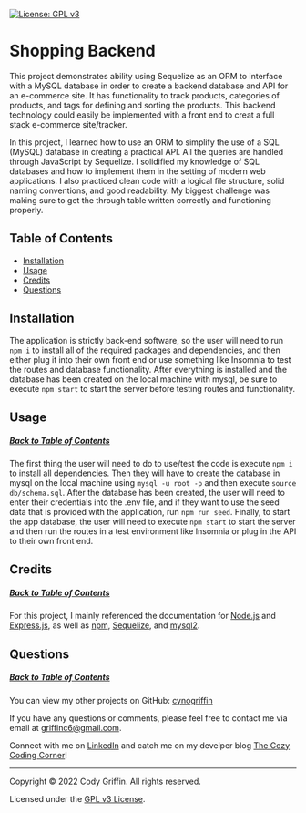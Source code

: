 [![License: GPL v3](https://img.shields.io/badge/License-GPLv3-blue.svg)](https://www.gnu.org/licenses/gpl-3.0)

# Shopping Backend

This project demonstrates ability using Sequelize as an ORM to interface with a MySQL database in order to create a backend database and API for an e-commerce site. It has functionality to track products, categories of products, and tags for defining and sorting the products. This backend technology could easily be implemented with a front end to creat a full stack e-commerce site/tracker.

In this project, I learned how to use an ORM to simplify the use of a SQL (MySQL) database in creating a practical API. All the queries are handled through JavaScript by Sequelize. I solidified my knowledge of SQL databases and how to implement them in the setting of modern web applications. I also practiced clean code with a logical file structure, solid naming conventions, and good readability. My biggest challenge was making sure to get the through table written correctly and functioning properly.

## Table of Contents

* [Installation](#installation)
* [Usage](#usage)
* [Credits](#credits)
* [Questions](#questions)

## Installation

The application is strictly back-end software, so the user will need to run `npm i` to install all of the required packages and dependencies, and then either plug it into their own front end or use something like Insomnia to test the routes and database functionality. After everything is installed and the database has been created on the local machine with mysql, be sure to execute `npm start` to start the server before testing routes and functionality.

## Usage
##### [Back to Table of Contents](#table-of-contents)

The first thing the user will need to do to use/test the code is execute `npm i` to install all dependencies. Then they will have to create the database in mysql on the local machine using `mysql -u root -p` and then execute `source db/schema.sql`. After the database has been created, the user will need to enter their credentials into the .env file, and if they want to use the seed data that is provided with the application, run `npm run seed`. Finally, to start the app database, the user will need to execute `npm start` to start the server and then run the routes in a test environment like Insomnia or plug in the API to their own front end.

## Credits
##### [Back to Table of Contents](#table-of-contents)

For this project, I mainly referenced the documentation for [Node.js](https://nodejs.org/api/) and [Express.js](https://www.npmjs.com/package/express), as well as [npm](https://docs.npmjs.com/downloading-and-installing-node-js-and-npm), [Sequelize](https://sequelize.org/docs/v6/category/core-concepts/), and [mysql2](https://www.npmjs.com/package/mysql2).

## Questions
##### [Back to Table of Contents](#table-of-contents)

You can view my other projects on GitHub: [cynogriffin](https://github.com/cynogriffin)

If you have any questions or comments, please feel free to contact me via email at griffinc6@gmail.com.

Connect with me on [LinkedIn](https://www.linkedin.com/in/cody-griffin-0a74b1222/) and catch me on my develper blog [The Cozy Coding Corner](https://cynogriffin.hashnode.dev/)!

---
Copyright &copy; 2022 Cody Griffin. All rights reserved.

Licensed under the [GPL v3 License](https://www.gnu.org/licenses/gpl-3.0).  